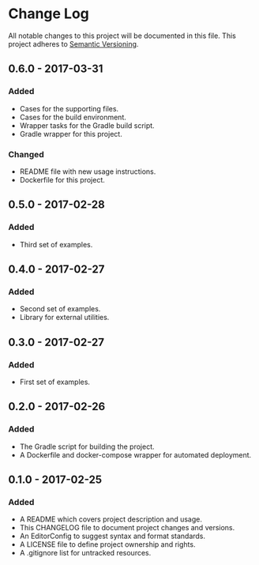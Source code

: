 # Change Log

All notable changes to this project will be documented in this file. This
project adheres to [Semantic Versioning](http://semver.org).

## 0.6.0 - 2017-03-31

### Added

  - Cases for the supporting files.
  - Cases for the build environment.
  - Wrapper tasks for the Gradle build script.
  - Gradle wrapper for this project.

### Changed

  - README file with new usage instructions.
  - Dockerfile for this project.

## 0.5.0 - 2017-02-28

### Added

  - Third set of examples.

## 0.4.0 - 2017-02-27

### Added

  - Second set of examples.
  - Library for external utilities.

## 0.3.0 - 2017-02-27

### Added

  - First set of examples.

## 0.2.0 - 2017-02-26

### Added

  - The Gradle script for building the project.
  - A Dockerfile and docker-compose wrapper for automated deployment.

## 0.1.0 - 2017-02-25

### Added

  - A README which covers project description and usage.
  - This CHANGELOG file to document project changes and versions.
  - An EditorConfig to suggest syntax and format standards.
  - A LICENSE file to define project ownership and rights.
  - A .gitignore list for untracked resources.
